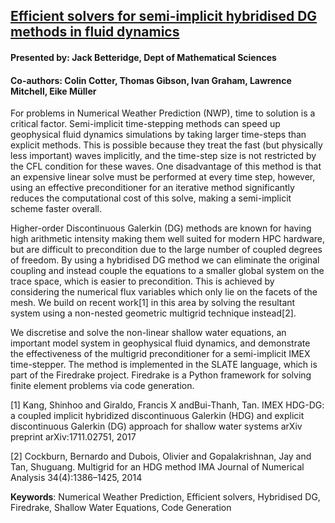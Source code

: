 ## [Efficient solvers for semi-implicit hybridised DG methods in fluid dynamics](https://jdbetteridge.github.io/SAMBa_conference_2019)
#### Presented by: Jack Betteridge, Dept of Mathematical Sciences
#### Co-authors: Colin Cotter, Thomas Gibson, Ivan Graham, Lawrence Mitchell, Eike Müller

For problems in Numerical Weather Prediction (NWP), time to solution is a critical factor.
Semi-implicit time-stepping methods can speed up geophysical fluid dynamics simulations by taking larger time-steps than explicit methods.
This is possible because they treat the fast (but physically less important) waves implicitly, and the time-step size is not restricted by the CFL condition for these waves.
One disadvantage of this method is that an expensive linear solve must be performed at every time step, however, using an effective preconditioner for an iterative method significantly reduces the computational cost of this solve, making a semi-implicit scheme faster overall.

Higher-order Discontinuous Galerkin (DG) methods are known for having high arithmetic intensity making them well suited for modern HPC hardware, but are difficult to precondition due to the large number of coupled degrees of freedom.
By using a hybridised DG method we can eliminate the original coupling and instead couple the equations to a smaller global system on the trace space, which is easier to precondition.
This is achieved by considering the numerical flux variables which only lie on the facets of the mesh. We build on recent work[1] in this area by solving the resultant system using a non-nested geometric multigrid technique instead[2].

We discretise and solve the non-linear shallow water equations, an important model system in geophysical fluid dynamics, and demonstrate the effectiveness of the multigrid preconditioner for a semi-implicit IMEX time-stepper.
The method is implemented in the SLATE language, which is part of the Firedrake project.
Firedrake is a Python framework for solving finite element problems via code generation.

[1] Kang, Shinhoo and Giraldo, Francis X andBui-Thanh, Tan. IMEX HDG-DG: a coupled implicit hybridized discontinuous Galerkin (HDG) and explicit discontinuous Galerkin (DG) approach for shallow water systems arXiv preprint arXiv:1711.02751, 2017

[2] Cockburn, Bernardo and Dubois, Olivier and Gopalakrishnan, Jay and Tan, Shuguang. Multigrid for an HDG method IMA Journal of Numerical Analysis 34(4):1386–1425, 2014

**Keywords**: Numerical Weather Prediction, Efficient solvers, Hybridised DG, Firedrake, Shallow Water Equations, Code Generation
